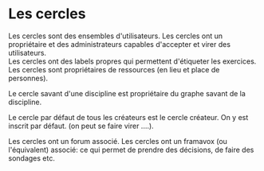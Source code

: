 # Les cercles

Les cercles sont des ensembles d'utilisateurs.
Les cercles ont un propriétaire et des administrateurs capables d'accepter et virer des utilisateurs.  
Les cercles ont des labels propres qui permettent d'étiqueter les exercices.  
Les cercles sont propriétaires de ressources (en lieu et place de personnes).

Le cercle savant d'une discipline est propriétaire du graphe savant de la discipline.

Le cercle par défaut de tous les créateurs est le cercle créateur. On y est inscrit par défaut.
(on peut se faire virer ....).


Les cercles ont un forum associé.
Les cercles ont un framavox (ou l'équivalent) associé: ce qui permet de prendre des décisions, de faire des sondages etc.


<!---
Author :
Validator : Jordan
-->

